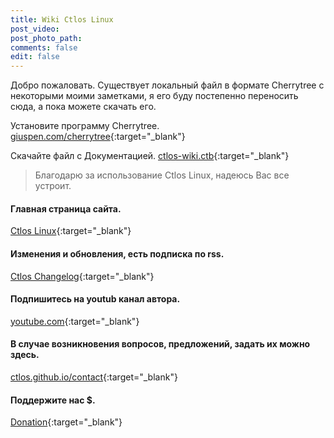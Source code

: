 ```yaml
---
title: Wiki Ctlos Linux
post_video: 
post_photo_path: 
comments: false
edit: false
---
```

Добро пожаловать. Существует локальный файл в формате Cherrytree с некоторыми моими заметками, я его буду постепенно переносить сюда, а пока можете скачать его.

Установите программу Cherrytree. [giuspen.com/cherrytree](https://www.giuspen.com/cherrytree/#downl){:target="_blank"}

Скачайте файл с Документацией. [ctlos-wiki.ctb](https://mega.nz/#F!LMwFCbZZ!1BBO4jpZz92XEPyrEtxw3Q){:target="_blank"}

> Благодарю за использование Ctlos Linux, надеюсь Вас все устроит.

#### Главная страница сайта.
[Ctlos Linux](https://ctlos.github.io){:target="_blank"}

#### Изменения и обновления, есть подписка по rss.
[Ctlos Changelog](https://ctlos.github.io/wiki/changelog){:target="_blank"}

#### Подпишитесь на youtub канал автора.
[youtube.com](https://youtube.com/channel/UCPCp_ZnMKEwYdnA_YfOZrZg?sub_confirmation=1){:target="_blank"}

#### В случае возникновения вопросов, предложений, задать их можно здесь.
[ctlos.github.io/contact](https://ctlos.github.io/contact){:target="_blank"}

#### Поддержите нас $.
[Donation](https://ctlos.github.io/donat){:target="_blank"}